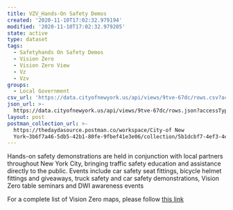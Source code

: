 ```yaml
---
title: VZV_Hands-On Safety Demos
created: '2020-11-10T17:02:32.979194'
modified: '2020-11-10T17:02:32.979205'
state: active
type: dataset
tags:
  - Safetyhands On Safety Demos
  - Vision Zero
  - Vision Zero View
  - Vz
  - Vzv
groups:
  - Local Government
csv_url: 'https://data.cityofnewyork.us/api/views/9tve-67dc/rows.csv?accessType=DOWNLOAD'
json_url: >-
  https://data.cityofnewyork.us/api/views/9tve-67dc/rows.json?accessType=DOWNLOAD
layout: post
postman_collection_url: >-
  https://thedaydasource.postman.co/workspace/City-of New
  York~3b6f7a46-5db5-42b1-80fe-9fbef41e3e06/collection/5b1dcbf7-4ef3-4e70-acb6-65579929df3b
---
```

Hands-on safety demonstrations are held in conjunction with local partners throughout New York City, bringing traffic safety education and assistance directly to the public. Events include car safety seat fittings, bicycle helmet fittings and giveaways, truck safety and car safety demonstrations, Vision Zero table seminars and DWI awareness events

For a complete list of Vision Zero maps, please follow <a href="https://data.cityofnewyork.us/browse?q=vzv&sortBy=last_modified&utf8=%E2%9C%93">this link</a>
